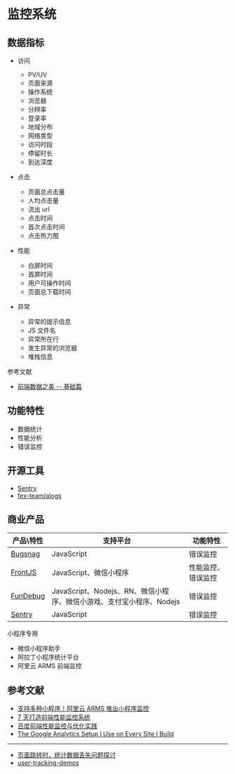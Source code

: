 监控系统
========

## 数据指标

- 访问

    - PV/UV
    - 页面来源
    - 操作系统
    - 浏览器
    - 分辨率
    - 登录率
    - 地域分布
    - 网络类型
    - 访问时段
    - 停留时长
    - 到达深度

- 点击

    - 页面总点击量
    - 人均点击量
    - 流出 url
    - 点击时间
    - 首次点击时间
    - 点击热力图

- 性能

    - 白屏时间
    - 首屏时间
    - 用户可操作时间
    - 页面总下载时间

- 异常

    - 异常的提示信息
    - JS 文件名
    - 异常所在行
    - 发生异常的浏览器
    - 堆栈信息

参考文献

- [前端数据之美 -- 基础篇](http://fex.baidu.com/blog/2014/05/front_end-data/)

## 功能特性

- 数据统计
- 性能分析
- 错误监控

## 开源工具

- [Sentry](https://sentry.io)
- [fex-team/alogs](https://github.com/fex-team/alogs)

## 商业产品

| 产品\特性 | 支持平台 | 功能特性 | 
| --- | --- | --- |
| [Bugsnag](https://www.bugsnag.com) | JavaScript | 错误监控 |
| [FrontJS](https://www.frontjs.com/) | JavaScript、微信小程序 | 性能监控、错误监控 |
| [FunDebug](https://www.fundebug.com) | JavaScript、Nodejs、RN、微信小程序、微信小游戏、支付宝小程序、Nodejs | 错误监控 |
| [Sentry](https://sentry.io) | JavaScript | 错误监控 |

小程序专用

- 微信小程序助手
- 阿拉丁小程序统计平台
- 阿里云 ARMS 前端监控


## 参考文献

- [支持多种小程序！阿里云 ARMS 推出小程序监控](https://www.infoq.cn/article/3QHswJd*3g5Q0t1GdmCP)
- [7 天打造前端性能监控系统](http://fex.baidu.com/blog/2014/05/build-performance-monitor-in-7-days/)
- [百度前端性能监控与优化实践](https://www.slideshare.net/welefen/ss-13579027)
- [The Google Analytics Setup I Use on Every Site I Build](https://philipwalton.com/articles/the-google-analytics-setup-i-use-on-every-site-i-build/)

---

- [页面跳转时，统计数据丢失问题探讨](https://www.barretlee.com/blog/2016/02/20/navigator-beacon-api/)
- [user-tracking-demos](https://github.com/ruanyf/user-tracking-demos)
